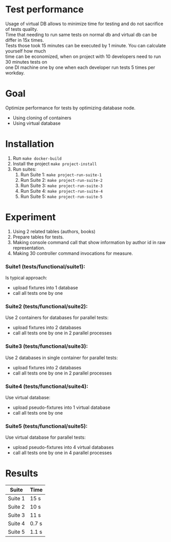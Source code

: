 # Test performance

Usage of virtual DB allows to minimize time for testing and do not sacrifice of tests quality.  
Time that needing to run same tests on normal db and virtual db can be differ in 15x times.  
Tests those took 15 minutes can be executed by 1 minute. You can calculate yourself how much  
time can be economized, when on project with 10 developers need to run 30 minutes tests on  
one DI machine one by one when each developer run tests 5 times per workday.  

# Goal

Optimize performance for tests by optimizing database node.
- Using cloning of containers
- Using virtual database

# Installation

1. Run `make docker-build`
2. Install the project `make project-install`
3. Run suites:
    1. Run Suite 1: `make project-run-suite-1`
    2. Run Suite 2: `make project-run-suite-2`
    3. Run Suite 3: `make project-run-suite-3`
    4. Run Suite 4: `make project-run-suite-4`
    5. Run Suite 5: `make project-run-suite-5`

# Experiment

1. Using 2 related tables (authors, books)
2. Prepare tables for tests.
3. Making console command call that show information by author id in raw representation.
4. Making 30 controller command invocations for measure.

### Suite1 (tests/functional/suite1):

Is typical approach:

- upload fixtures into 1 database
- call all tests one by one

### Suite2 (tests/functional/suite2):

Use 2 containers for databases for parallel tests:

- upload fixtures into 2 databases
- call all tests one by one in 2 parallel processes

### Suite3 (tests/functional/suite3):

Use 2 databases in single container for parallel tests:

- upload fixtures into 2 databases
- call all tests one by one in 2 parallel processes

### Suite4 (tests/functional/suite4):

Use virtual database:

- upload pseudo-fixtures into 1 virtual database
- call all tests one by one

### Suite5 (tests/functional/suite5):

Use virtual database for parallel tests:

- upload pseudo-fixtures into 4 virtual databases
- call all tests one by one in 4 parallel processes

# Results

| Suite | Time |
| --------- | --------- |
| Suite 1 | 15 s |
| Suite 2 | 10 s |
| Suite 3 | 11 s |
| Suite 4 | 0.7 s |
| Suite 5 | 1.1 s |
